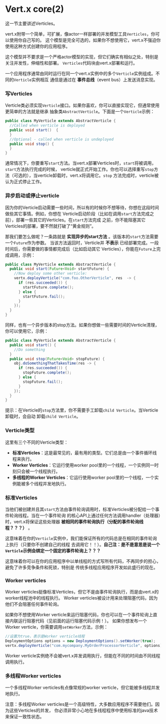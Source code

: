 Vert.x core(2)
====================================

这一节主要讲述Verticles。

vert.x附带一个简单，可扩展，像actor一样部署的并发模型工具`Verticles`，你可以使用你自己写的。
这个模型是完全可选的，如果你不想使用它，vert.x不强迫你使用这种方式创建你的应用程序。

这个模型并不要求是一个严格actor模型的实现，但它们确实有相似之处，特别是关注并发性，伸缩性和部署。
`Verticles`代码块由vert.x部署和运行。

一个应用程序通常由同时运行在同一个vert.x实例中的多个`Verticle`实例组成。不同的`Verticle`实例相互
通信是通过在 **事件总线**（event bus）上发送消息实现。

### 写Verticles
Verticle类必须实现`Verticle`接口。如果你喜欢，你可以直接实现它，但通常使用更简单的方法就是继承
抽象类`AbstractVerticle`。下面是一个`Verticle`示例：
```java
public class MyVerticle extends AbstractVerticle {
  //Called when verticle is deployed
  public void start()  {
  }
  //Optional - called when verticle is undeployed
  public void stop() {
  }
}
```
通常情况下，你要重写`start`方法。当vert.x部署Verticles时，`start`将被调用，`start`方法执行完成的时候，
verticle就正式开始工作。你也可以选择重写`stop`方法（可选的），当verticle卸载时，vert.x将调用它。`stop`
方法完成时，verticle被认为正式停止工作。

### 异步启动或停止verticle
因为你的Verticle启动需要一些时间，所以有的时候你不想等待，你想在这段时间做些其它事情。例如，你想在
Verticle启动阶段（比如在调用`start`方法完成之前），部署一些其它的Verticles。在`start`方法完成
之前，你不能阻塞其它Verticles的部署，要不然就打破了“黄金规则”。

那我们要怎么做呢？一条路就是 **实现异步的start方法** 。该版本的`start`方法需要一个`Future`作为参数。
当该方法返回时，Verticle并 **不表示** 已经部署完成。一段时间后，你需要做的事情都完成后（比如启动其它
Verticles），你能在`Future`上完成调用，示例：
```java
public class MyVerticle extends AbstractVerticle {
  public void start(Future<Void> startFuture) {
    //Now deploy some other verticle:
    vertx.deployVerticle("com.foo.OtherVerticle", res  -> {
      if (res.succeeded()) {
        startFuture.complete();
      } else {
        startFuture.fail();
      }
    });
  }
}
```
同样，也有一个异步版本的stop方法。如果你想做一些需要时间的Verticle清理，你可以使用它，示例：
```java
public class MyVerticle extends AbstractVerticle {
  public void start() {
    //Do something
  }
  public void stop(Future<Void> stopFuture) {
    obj.doSomethingThatTakesTime(res -> {
      if (res.succeeded()) {
        stopFuture.complete();
      } else {
        stopFuture.fail();
      }
    });
  }
}
```
提示：在Verticle的`stop`方法里，你不需要手工卸载`child Verticle`。当Verticle卸载时，会自动
卸载`child Verticle`。

### Verticle类型
这里有三个不同的Verticle类型：
+ **标准Verticles**：这是最常见的，最有用的类型。它们总是由一个事件循环线程来执行。
+ **Worker Verticles**：它运行使用worker pool里的一个线程，一个实例同一时刻只会被一个线程执行。
+ **多线程的Worker Verticles**：它运行使用worker pool里的一个线程，一个实例能被多个线程并发地执行。

### 标准Verticles
当他们被创建并且其`start`方法由事件轮询调用时，标准Verticles被分配给一个事件轮询线程。当在一个事件轮询
的核心API上通过任何方法调用handler（处理器）时，vert.x将保证这些处理器 **被相同的事件轮询执行（分配的事件轮询线程？？？）** 。

这意味着在你的`Verticle`实例中，我们能保证所有的代码总是在相同的事件轮询上执行（只要你不创建自己的线程
去调用它！！）。**自己注：是不是意思是说一个`Verticle`示例会绑定一个固定的事件轮询上？？？**

这意味着你可以在你的应用程序中以单线程的方式写所有代码，不再同步的担心，避免了许多竞争条件和死锁，特别是
传统多线程应用程序开发如此盛行的现在。

### Worker verticles
Worker verticles挺像标准Verticles，但它不是由事件轮询执行，而是由vert.x的worker线程池中的线程执行。
Worker verticles被设计用来处理阻塞代码，因为他们不会阻塞任何事件轮询。

如果你不想使用Worker verticle来运行阻塞代码，你也可以在一个事件轮询上直接内联运行阻塞代码（见前面的运行阻塞代码示例！）。
如果你想发布一个Worker verticle，你需要调用`setWorker`方法，示例：
```java
//设置为true，表示是Worker verticle线程
DeploymentOptions options = new DeploymentOptions().setWorker(true);
vertx.deployVerticle("com.mycompany.MyOrderProcessorVerticle", options);
```
Worker verticle实例绝不会被vert.x并发调用执行，但能在不同的时间由不同线程调用执行。
### 多线程Worker verticles
一个多线程Worker verticles有点像常规的worker verticle，但它能被多线程并发地执行。

注意：多线程Worker verticles是一个高级特性，大多数应用程序不需要他们。因为这些Verticles的并发，
你必须非常小心地在多线程程序中使用标准的java技术来保证一致性状态。
